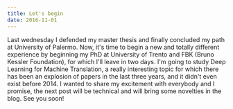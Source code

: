 ```yaml
---
title: Let's begin
date: 2016-11-01
---
```

Last wednesday I defended my master thesis and finally concluded my path at University of Palermo.
Now, it's time to begin a new and totally different experience by beginning my PhD at University of Trento and FBK (Bruno Kessler Foundation),
 for which I'll leave in two days. 
I'm going to study Deep Learning for Machine Translation, a really interesting topic for which there has been an explosion of papers in the last three
years, and it didn't even exist before 2014. 
I wanted to share my excitement with everybody and I promise, the next post will be technical and will bring some novelties in the blog.
See you soon!